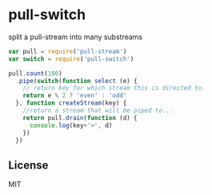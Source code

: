 # pull-switch

split a pull-stream into many substreams

``` js
var pull = require('pull-stream')
var switch = require('pull-switch')

pull.count(100)
  .pipe(switch(function select (e) {
    // return key for which stream this is directed to.
    return e % 2 ? 'even' : 'odd'
  }, function createStream(key) {
    //return a stream that will be piped to...
    return pull.drain(function (d) {
      console.log(key+'>', d)
    })
  })

```


## License

MIT
